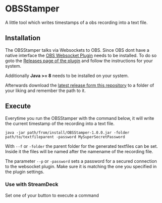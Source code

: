 # OBSStamper

A little tool which writes timestamps of a obs recording into a text file.

## Installation

The OBSStamper talks via Websockets to OBS. Since OBS dont have a native interface the [OBS Websocket Plugin](https://github.com/Palakis/obs-websocket) needs to be installed. To do
so goto the [Releases page of the plugin](https://github.com/Palakis/obs-websocket/releases) and follow the instructions for your system.

Additionally **Java >= 8** needs to be installed on your system.

Afterwards download the [latest release form this repository](https://github.com/Poeschl/ObsStamper/releases) to a folder of your liking and remember the path to it.

## Execute

Everytime you run the OBSStamper with the command below, it will write the current timestamp of the recording into a text file.

```shell
java -jar path/from/install/OBSStamper-1.0.0.jar -folder path/to/textfileparent -password MySuperSecretPassword
```

With `--f` or `-folder` the parent folder for the generated textfiles can be set. Inside it the files will be named after the namename of the recording file.

The parameter `--p` or `-password` sets a password for a secured connection to the websocket plugin. Make sure it is matching the one you specified in the plugin settings.

### Use with StreamDeck

Set one of your button to execute a command
